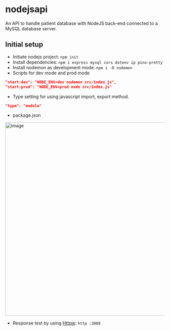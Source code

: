 # nodejsapi

An API to handle patient database with NodeJS back-end connected to a MySQL database server.

## Initial setup
- Initiate nodejs project: ```npm init```
- Install dependencies: ```npm i express mysql cors dotenv ip pino-pretty```
- Install nodemon as development mode: ```npm i -D nodemon```
- Scripts for dev mode and prod mode
```json
"start:dev": "NODE_ENV=dev nodemon src/index.js",
"start:prod": "NODE_ENV=prod node src/index.js"
```
- Type setting for using javascript import, export method.
```json
"type": "module"
```
- package.json
<img width="613" alt="image" src="https://user-images.githubusercontent.com/39740066/171910322-1039642e-8738-4d18-9ffe-5a9e4ba86aa8.png">

- Response test by using [Httpie](https://httpie.io/): ```http :3000```
